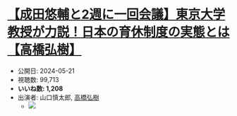 # [【成田悠輔と2週に一回会議】東京大学教授が力説！日本の育休制度の実態とは【高橋弘樹】](https://www.youtube.com/watch?v=fNqraiVSyjc)
-   公開日: 2024-05-21
-   視聴数: 99,713
-   **いいね数: 1,208**
-   出演者: 山口慎太郎, [高橋弘樹](/rehacq_fan/people/高橋弘樹 "wikilink")
    - [![](https://img.youtube.com/vi/fNqraiVSyjc/hqdefault.jpg)](https://www.youtube.com/watch?v=fNqraiVSyjc)

